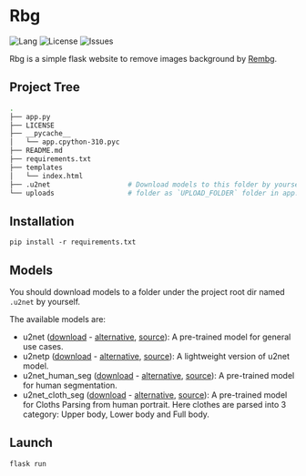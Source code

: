 # Rbg

![Lang](https://img.shields.io/badge/Language-Python-orange)
![License](https://img.shields.io/github/license/AlfredUFY/rbg)
![Issues](https://img.shields.io/github/issues/AlfredUFY/rbg?color=red)

Rbg is a simple flask website to remove images background by [Rembg](https://github.com/danielgatis/rembg).

## Project Tree
```bash
.
├── app.py
├── LICENSE
├── __pycache__
│   └── app.cpython-310.pyc
├── README.md
├── requirements.txt
├── templates
│   └── index.html
├── .u2net                   # Download models to this folder by yourself
└── uploads                  # folder as `UPLOAD_FOLDER` folder in app.py
```

## Installation

`pip install -r requirements.txt`

## Models

You should download models to a folder under the project root dir named `.u2net` by yourself.

The available models are:

-   u2net ([download](https://drive.google.com/uc?id=1tCU5MM1LhRgGou5OpmpjBQbSrYIUoYab) - [alternative](http://depositfiles.com/files/ltxbqa06w), [source](https://github.com/xuebinqin/U-2-Net)): A pre-trained model for general use cases.
-   u2netp ([download](https://drive.google.com/uc?id=1tNuFmLv0TSNDjYIkjEdeH1IWKQdUA4HR) - [alternative](http://depositfiles.com/files/0y9i0r2fy), [source](https://github.com/xuebinqin/U-2-Net)): A lightweight version of u2net model.
-   u2net_human_seg ([download](https://drive.google.com/uc?id=1ZfqwVxu-1XWC1xU1GHIP-FM_Knd_AX5j) - [alternative](http://depositfiles.com/files/6spp8qpey), [source](https://github.com/xuebinqin/U-2-Net)): A pre-trained model for human segmentation.
-   u2net_cloth_seg ([download](https://drive.google.com/uc?id=15rKbQSXQzrKCQurUjZFg8HqzZad8bcyz) - [alternative](http://depositfiles.com/files/l3z3cxetq), [source](https://github.com/levindabhi/cloth-segmentation)): A pre-trained model for Cloths Parsing from human portrait. Here clothes are parsed into 3 category: Upper body, Lower body and Full body.

## Launch
`flask run`
